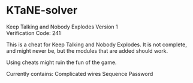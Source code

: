 # KTaNE-solver

Keep Talking and Nobody Explodes
Version 1	
Verification Code: 241

This is a cheat for Keep Talking and Nobody Explodes. It is not complete, and might never be, but the modules that are added should work.

Using cheats might ruin the fun of the game.

Currently contains:
Complicated wires
Sequence
Password
